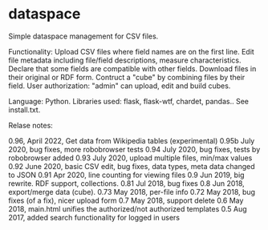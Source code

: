 # dataspace
Simple dataspace management for CSV files.

Functionality:
Upload CSV files where field names are on the first line.
Edit file metadata including file/field descriptions, measure characteristics.
Declare that some fields are compatible with other fields.
Download files in their original or RDF form.
Contruct a "cube" by combining files by their field.
User authorization: "admin" can upload, edit and build cubes.

Language: Python. Libraries used: flask, flask-wtf, chardet, pandas.. See install.txt.

Relase notes:

0.96, April 2022, Get data from Wikipedia tables (experimental)
0.95b July 2020, bug fixes, more robobrowser tests
0.94 July 2020, bug fixes, tests by robobrowser added
0.93 July 2020, upload multiple files, min/max values
0.92 June 2020, basic CSV edit, bug fixes, data types, meta data changed to JSON
0.91 Apr 2020, line counting for viewing files
0.9 Jun 2019, big rewrite. RDF support, collections.
0.81 Jul 2018, bug fixes
0.8 Jun 2018, export/merge data (cube).
0.73 May 2018, per-file info
0.72 May 2018, bug fixes (of a fix), nicer upload form
0.7 May 2018, support delete
0.6 May 2018, main.html unifies the authorized/not authorized templates
0.5 Aug 2017, added search functionality for logged in users

